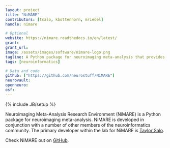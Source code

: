 ```yaml
---
layout: project
title: "NiMARE"
contributors: [tsalo, kbottenhorn, mriedel]
handle: nimare

# Optional
website: https://nimare.readthedocs.io/en/latest/
grant:
grant_url:
image: /assets/images/software/nimare-logo.png
tagline: A Python package for neuroimaging meta-analysis that provides a shared syntax for a range for algorithms.
tags: [neuroinformatics]

# Data and code
github: ["https://github.com/neurostuff/NiMARE"]
neurovault:
openneuro:
osf:
---
```

{% include JB/setup %}

Neuroimaging Meta-Analysis Research Environment (NiMARE) is a Python package for neuroimaging meta-analysis. NiMARE is developed in conjunction with a number of other members of the neuroinformatics community. The primary developer within the lab for NiMARE is [Taylor Salo](/team/salo-taylor).

Check NiMARE out on [GitHub](https://github.com/neurostuff/NiMARE).
